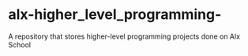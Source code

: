 # alx-higher_level_programming-
A repository that stores higher-level programming projects done on Alx School
